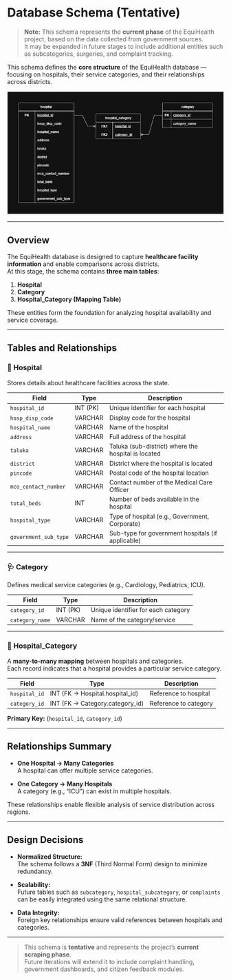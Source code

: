 # Database Schema (Tentative)

> **Note:** This schema represents the **current phase** of the EquiHealth project, based on the data collected from government sources.  
> It may be expanded in future stages to include additional entities such as subcategories, surgeries, and complaint tracking.

This schema defines the **core structure** of the EquiHealth database — focusing on hospitals, their service categories, and their relationships across districts.

![Database Schema Diagram](images/database-schema-diagram.png)

---

## Overview

The EquiHealth database is designed to capture **healthcare facility information** and enable comparisons across districts.  
At this stage, the schema contains **three main tables**:

1. **Hospital**
2. **Category**
3. **Hospital_Category (Mapping Table)**

These entities form the foundation for analyzing hospital availability and service coverage.

---

## Tables and Relationships

### 🏥 Hospital
Stores details about healthcare facilities across the state.

| Field | Type | Description |
|--------|------|-------------|
| `hospital_id` | INT (PK) | Unique identifier for each hospital |
| `hosp_disp_code` | VARCHAR | Display code for the hospital |
| `hospital_name` | VARCHAR | Name of the hospital |
| `address` | VARCHAR | Full address of the hospital |
| `taluka` | VARCHAR | Taluka (sub-district) where the hospital is located |
| `district` | VARCHAR | District where the hospital is located |
| `pincode` | VARCHAR | Postal code of the hospital location |
| `mco_contact_number` | VARCHAR | Contact number of the Medical Care Officer |
| `total_beds` | INT | Number of beds available in the hospital |
| `hospital_type` | VARCHAR | Type of hospital (e.g., Government, Corporate) |
| `government_sub_type` | VARCHAR | Sub-type for government hospitals (if applicable) |

---

### 🩺 Category
Defines medical service categories (e.g., Cardiology, Pediatrics, ICU).

| Field | Type | Description |
|--------|------|-------------|
| `category_id` | INT (PK) | Unique identifier for each category |
| `category_name` | VARCHAR | Name of the category/service |

---

### 🔗 Hospital_Category
A **many-to-many mapping** between hospitals and categories.  
Each record indicates that a hospital provides a particular service category.

| Field | Type | Description |
|--------|------|-------------|
| `hospital_id` | INT (FK → Hospital.hospital_id) | Reference to hospital |
| `category_id` | INT (FK → Category.category_id) | Reference to category |

**Primary Key:** (`hospital_id`, `category_id`)

---

## Relationships Summary

- **One Hospital → Many Categories**  
  A hospital can offer multiple service categories.

- **One Category → Many Hospitals**  
  A category (e.g., “ICU”) can exist in multiple hospitals.

These relationships enable flexible analysis of service distribution across regions.

---

## Design Decisions

- **Normalized Structure:**  
  The schema follows a **3NF** (Third Normal Form) design to minimize redundancy.

- **Scalability:**  
  Future tables such as `subcategory`, `hospital_subcategory`, or `complaints` can be easily integrated using the same relational structure.

- **Data Integrity:**  
  Foreign key relationships ensure valid references between hospitals and categories.

---

> This schema is **tentative** and represents the project’s **current scraping phase**.  
> Future iterations will extend it to include complaint handling, government dashboards, and citizen feedback modules.
